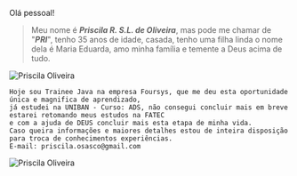 Olá pessoal!

>Meu nome é **_Priscila R. S.L. de Oliveira_**, mas pode me chamar de "**_PRI_**", tenho 35 anos de idade, casada, tenho uma filha linda o nome dela é Maria Eduarda, amo minha família e  temente a Deus acima de tudo.
<img src="https://komarev.com/ghpvc/?username=preissilva&label=Profile%20views&color=0e75b6&style=social" alt="Priscila Oliveira" />

    Hoje sou Trainee Java na empresa Foursys, que me deu esta oportunidade única e magnifica de aprendizado, 
    já estudei na UNIBAN - Curso: ADS, não consegui concluir mais em breve estarei retomando meus estudos na FATEC 
    e com a ajuda de DEUS concluir mais esta etapa de minha vida.
    Caso queira informações e maiores detalhes estou de inteira disposição para troca de conhecimentos experiências.
    E-mail: priscila.osasco@gmail.com 
    
    
<img align="center" src="https://github-readme-stats.vercel.app/api?username=preissilva&show_icons=true&locale=en" alt="Priscila Oliveira" />
